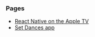 ### Pages

- [React Native on the Apple TV](https://douglowder.github.io/react-native-apple-tv/)
- [Set Dances app](https://douglowder.github.io/set-dances-website/)
